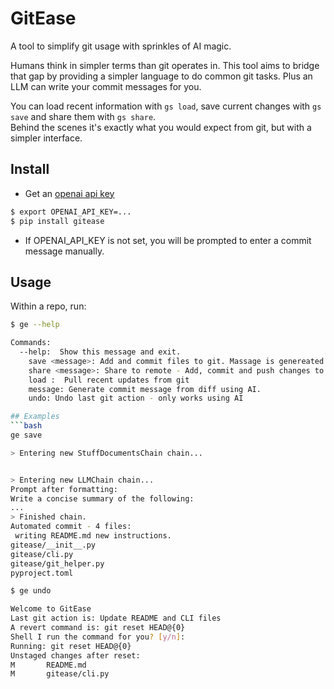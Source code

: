 # GitEase

A tool to simplify git usage with sprinkles of AI magic.

Humans think in simpler terms than git operates in. This tool aims to bridge that gap by providing a simpler language to
do common git tasks. Plus an LLM can write your commit messages for you.

You can load recent information with `gs load`, save current changes with `gs save` and share them with `gs share`.    
Behind the scenes it's exactly what you would expect from git, but with a simpler interface.

## Install

* Get an [openai api key](https://platform.openai.com/account/api-keys)

```bash
$ export OPENAI_API_KEY=...
$ pip install gitease
```

* If OPENAI_API_KEY is not set, you will be prompted to enter a commit message manually.

## Usage

Within a repo, run:

```bash 
$ ge --help
```

```bash
Commands:
  --help:  Show this message and exit.        
    save <message>: Add and commit files to git. Massage is genereated if not provided         
    share <message>: Share to remote - Add, commit and push changes to git. Massage is genereated if not provided
    load :  Pull recent updates from git
    message: Generate commit message from diff using AI.
    undo: Undo last git action - only works using AI

## Examples
```bash
ge save

> Entering new StuffDocumentsChain chain...


> Entering new LLMChain chain...
Prompt after formatting:
Write a concise summary of the following:
...
> Finished chain.
Automated commit - 4 files:
 writing README.md new instructions.
gitease/__init__.py
gitease/cli.py
gitease/git_helper.py
pyproject.toml
```

```bash
$ ge undo

Welcome to GitEase
Last git action is: Update README and CLI files
A revert command is: git reset HEAD@{0}
Shell I run the command for you? [y/n]: 
Running: git reset HEAD@{0}
Unstaged changes after reset:
M       README.md
M       gitease/cli.py
```
